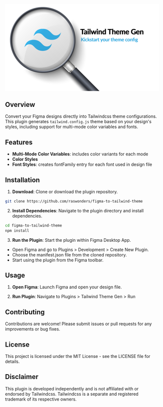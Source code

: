 ![Tailwind Theme Gen - Figma plugin](/assets/title.png)

## Overview

Convert your Figma designs directly into Tailwindcss theme configurations. This plugin generates `tailwind.config.js` theme based on your design's styles, including support for multi-mode color variables and fonts.

## Features

- **Multi-Mode Color Variables**: includes color variants for each mode
- **Color Styles**
- **Font Styles**: creates fontFamily entry for each font used in design file

## Installation

1. **Download**: Clone or download the plugin repository.

```bash
git clone https://github.com/raswonders/figma-to-tailwind-theme
```

2. **Install Dependencies**: Navigate to the plugin directory and install dependencies.

```bash
cd figma-to-tailwind-theme
npm install
```

3. **Run the Plugin**: Start the plugin within Figma Desktop App.

- Open Figma and go to Plugins > Development > Create New Plugin.
- Choose the manifest.json file from the cloned repository.
- Start using the plugin from the Figma toolbar.

## Usage

1. **Open Figma**: Launch Figma and open your design file.

2. **Run Plugin**:
   Navigate to Plugins > Tailwind Theme Gen > Run

## Contributing

Contributions are welcome! Please submit issues or pull requests for any improvements or bug fixes.

## License

This project is licensed under the MIT License - see the LICENSE file for details.

## Disclaimer

This plugin is developed independently and is not affiliated with or endorsed by Tailwindcss. Tailwindcss is a separate and registered trademark of its respective owners.

